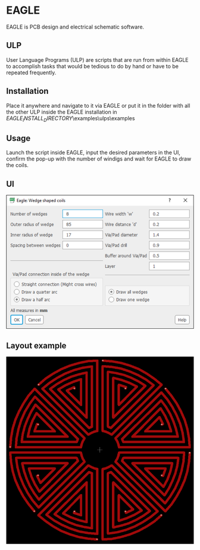 # EAGLE

EAGLE is PCB design and electrical schematic software.

## ULP
User Language Programs (ULP) are scripts that are run from within EAGLE to accomplish tasks that would be tedious to do by hand or have to be repeated frequently.

## Installation
Place it anywhere and navigate to it via EAGLE or put it in the folder with all the other ULP inside the EAGLE installation in $EAGLE_INSTALL_DIRECTORY$\examples\ulps\examples

## Usage
Launch the script inside EAGLE, input the desired parameters in the UI, confirm the pop-up with the number of windigs and wait for EAGLE to draw the coils.

## UI
![middle](images/UI_Screenshot.png)

## Layout example
![](images/ExampleLayout.png)
